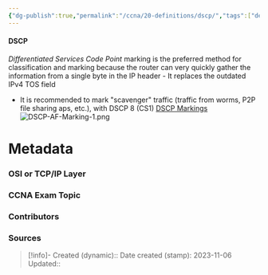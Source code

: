 ```yaml
---
{"dg-publish":true,"permalink":"/ccna/20-definitions/dscp/","tags":["defs_ccna"]}
---
```


#### DSCP
*Differentiated Services Code Point* marking is the preferred method for classification and marking because the router can very quickly gather the information from a single byte in the IP header
	- It replaces the outdated IPv4 TOS field
- It is recommended to mark "scavenger" traffic (traffic from worms, P2P file sharing aps, etc.), with DSCP 8 (CS1)
[DSCP Markings](https://www.cisco.com/c/en/us/td/docs/switches/datacenter/nexus1000/sw/4_0/qos/configuration/guide/nexus1000v_qos/qos_6dscp_val.pdf)
![DSCP-AF-Marking-1.png](/img/user/Attachments/DSCP-AF-Marking-1.png)

# Metadata
### OSI or TCP/IP Layer

### CCNA Exam Topic

### Contributors

### Sources



> [!info]- Created (dynamic):: 
> Date created (stamp): 2023-11-06
> Updated:: 


